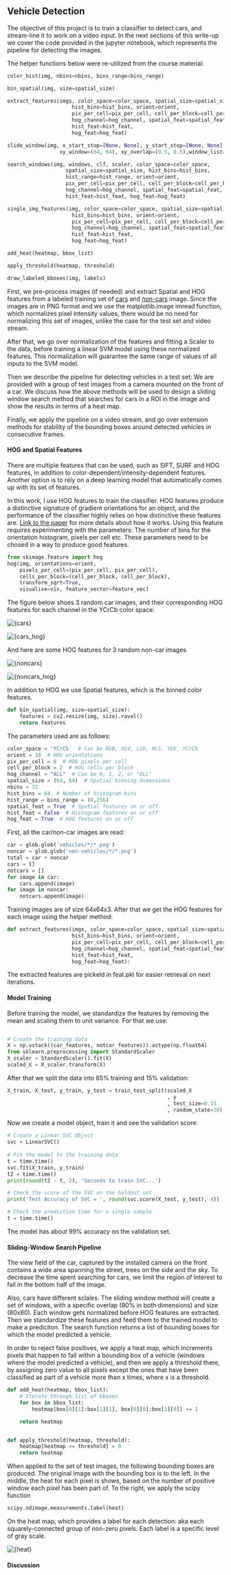 ## Vehicle Detection

The objective of this project is to train a classifier to detect cars, and stream-line it to work on a video input. In the next sections of this write-up we cover the code provided in the jupyter notebook, which represents the pipeline for detecting the images.

The helper functions below were re-utilized from the course material: 

```python
color_hist(img, nbins=nbins, bins_range=bins_range)

bin_spatial(img, size=spatial_size)

extract_features(imgs, color_space=color_space, spatial_size=spatial_size,
                     hist_bins=hist_bins, orient=orient,
                     pix_per_cell=pix_per_cell, cell_per_block=cell_per_block,
                     hog_channel=hog_channel, spatial_feat=spatial_feat, 
                     hist_feat=hist_feat, 
                     hog_feat=hog_feat)

slide_window(img, x_start_stop=[None, None], y_start_stop=[None, None],
                 xy_window=(64, 64), xy_overlap=(0.5, 0.5),window_list=None)

search_windows(img, windows, clf, scaler, color_space=color_space,
                   spatial_size=spatial_size, hist_bins=hist_bins,
                   hist_range=hist_range, orient=orient,
                   pix_per_cell=pix_per_cell, cell_per_block=cell_per_block,
                   hog_channel=hog_channel, spatial_feat=spatial_feat,
                   hist_feat=hist_feat, hog_feat=hog_feat)

single_img_features(img, color_space=color_space, spatial_size=spatial_size,
                     hist_bins=hist_bins, orient=orient,
                     pix_per_cell=pix_per_cell, cell_per_block=cell_per_block,
                     hog_channel=hog_channel, spatial_feat=spatial_feat, 
                     hist_feat=hist_feat, 
                     hog_feat=hog_feat)

add_heat(heatmap, bbox_list)

apply_threshold(heatmap, threshold)

draw_labeled_bboxes(img, labels)
```


First, we pre-process images (if needed) and extract Spatial and HOG features from a labeled training set of [cars](https://s3.amazonaws.com/udacity-sdc/Vehicle_Tracking/vehicles.zip) and [non-cars](https://s3.amazonaws.com/udacity-sdc/Vehicle_Tracking/non-vehicles.zip) image. Since the images are in PNG format and we use the matplotlib.image imread function, which normalizes pixel intensity values, there would be no need for normalizing this set of images, unlike the case for the test set and video stream.

After that, we go over normalization of the features and fitting a Scaler to the data, before training a linear SVM model using these normalized features. This normalization will guarantee the same range of values of all inputs to the SVM model.

Then we describe the pipeline for detecting vehicles in a test set: We are provided with a group of test images from a camera mounted on the front of a car. We discuss how the above methods will be used to design a sliding window search method that searches for cars in a ROI in the image and show the results in terms of a heat map.

Finally, we apply the pipeline on a video stream, and go over extension methods for stability of the bounding boxes around detected vehicles in consecutive frames.



#### HOG and Spatial Features

There are multiple features that can be used, such as SIFT, SURF and HOG features, in addition to color-dependent/intensity-dependent features. Another option is to rely on a deep learning model that automatically comes up with its set of features.

In this work, I use HOG features to train the classifier. HOG features produce a distinctive signature of gradient orientations for an object, and the performance of the classifier highly relies on how distinctive these features are. [Link to the paper](http://vc.cs.nthu.edu.tw/home/paper/codfiles/hkchiu/201205170946/Histograms%20of%20Oriented%20Gradients%20for%20Human%20Detection.pdf) for more details about how it works. Using this feature requires experimenting with the parameters: The number of bins for the orientation histogram, pixels per cell etc. These parameters need to be chosed in a way to produce good features.

```python
from skimage.feature import hog
hog(img, orientations=orient,
	pixels_per_cell=(pix_per_cell, pix_per_cell),
    cells_per_block=(cell_per_block, cell_per_block),
    transform_sqrt=True,
    visualise=vis, feature_vector=feature_vec)

```

The figure below shoes 3 random car images, and their corresponding HOG features for each channel in the YCrCb color space:

![{cars}](figs/cars.png)

![{cars_hog}](figs/cars_hog.png)

And here are some HOG features for 3 random non-car images

![{noncars}](figs/noncars.png)

![{noncars_hog}](figs/noncars_hog.png)

In addition to HOG we use Spatial features, which is the binned color features.

```python
def bin_spatial(img, size=spatial_size):
    features = cv2.resize(img, size).ravel()
    return features
```


The parameters used are as follows:

```python
color_space = 'YCrCb'  # Can be RGB, HSV, LUV, HLS, YUV, YCrCb
orient = 18  # HOG orientations
pix_per_cell = 8  # HOG pixels per cell
cell_per_block = 2  # HOG cells per block
hog_channel = "ALL"  # Can be 0, 1, 2, or "ALL"
spatial_size = (64, 64)  # Spatial binning dimensions
nbins = 32
hist_bins = 64  # Number of histogram bins
hist_range = bins_range = (0,256)
spatial_feat = True  # Spatial features on or off
hist_feat = False  # Histogram features on or off
hog_feat = True  # HOG features on or off
```

First, all the car/non-car images are read:

```python
car = glob.glob('vehicles/*/*.png')
noncar = glob.glob('non-vehicles/*/*.png')
total = car + noncar
cars = []
notcars = []
for image in car:
    cars.append(image)
for image in noncar:
    notcars.append(image)
```

Training images are of size 64x64x3. After that we get the HOG features for each image using the helper method:

```python
def extract_features(imgs, color_space=color_space, spatial_size=spatial_size,
                     hist_bins=hist_bins, orient=orient,
                     pix_per_cell=pix_per_cell, cell_per_block=cell_per_block,
                     hog_channel=hog_channel, spatial_feat=spatial_feat, 
                     hist_feat=hist_feat, 
                     hog_feat=hog_feat):
```

The extracted features are pickeld in feat.pkl for easier retrieval on next iterations.                             

#### Model Training

Before training the model, we standardize the features by removing the mean and scaling them to unit variance. For that we use:

```python

# Create the training data
X = np.vstack((car_features, notcar_features)).astype(np.float64)
from sklearn.preprocessing import StandardScaler
X_scaler = StandardScaler().fit(X)
scaled_X = X_scaler.transform(X)
```

After that we split the data into 85% training and 15% validation:

```python
X_train, X_test, y_train, y_test = train_test_split(scaled_X
                                                    , y
                                                    , test_size=0.15
                                                    , random_state=20)
```

Now we create a model object, train it and see the validation score: 

```python
# Create a Linear SVC Object
svc = LinearSVC()
    
# Fit the model to the training data
t = time.time()
svc.fit(X_train, y_train)
t2 = time.time()
print(round(t2 - t, 2), 'Seconds to train SVC...')

# Check the score of the SVC on the holdout set
print('Test Accuracy of SVC = ', round(svc.score(X_test, y_test), 4))

# Check the prediction time for a single sample
t = time.time()
```

The model has about 99% accuracy on the validation set.

#### Sliding-Window Search Pipeline

The view field of the car, captured by the installed camera on the front contains a wide area spanning the street, trees on the side and the sky. To decrease the time spent searching for cars, we limit the region of interest to fall in the bottom half of the image.

Also, cars have different sclales. The sliding window method will create a set of windows, with a specific overlap (90% in both dimensions) and size (80x80). Each window gets normalized before HOG features are extracted. Then we standardize these features and feed them to the trained model to make a prediciton. The search function returns a list of bounding boxes for which the model predicted a vehicle.


In order to reject false positives, we apply a heat map, which increments pixels that happen to fall within a bounding box of a vehicle (windows where the model predicted a vehicle), and then we apply a threshold there, by assigning zero value to all pixels except the ones that have been classified as part of a vehicle more than x times, where x is a threshold.

```python
def add_heat(heatmap, bbox_list):
    # Iterate through list of bboxes
    for box in bbox_list:
        heatmap[box[0][1]:box[1][1], box[0][0]:box[1][0]] += 1

    return heatmap


def apply_threshold(heatmap, threshold):
    heatmap[heatmap <= threshold] = 0
    return heatmap
```

When applied to the set of test images, the following bounding boxes are produced. The original image with the bounding box is to the left. In the middle, the heat for each pixel is shows, based on the number of positive window each pixel has been part of. To the right, we apply the scipy function

```python
scipy.ndimage.measurements.label(heat)
```

On the heat map, which provides a label for each detection: aka each squarely-connected group of non-zero pixels. Each label is a specific level of gray scale.

![{heat}](figs/heat.png)





#### Discussion